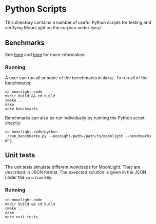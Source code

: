 # Python Scripts

This directory contains a number of useful Python scripts for testing and
verifying MoonLight on the corpora under `data/`.


## Benchmarks

See [here](DATA.md) and [here](BENCHMARKS.md) for more information.

### Running

A user can run all or some of the benchmarks in `data/`. To run all of the
benchmarks:

```console
cd moonlight-code
mkdir build && cd build
cmake ..
make
make benchmarks
```

Benchmarks can also be run individually by running the Python script directly:

```console
cd moonlight-code/python
./run_benchmarks.py --moonight-path=/path/to/moonlight --benchmarks png
```

## Unit tests

The unit tests simulate different workloads for MoonLight. They are described
in JSON format. The exepcted solution is given in the JSON under the `solution`
key.

### Running

```console
cd moonlight-code
mkdir build && cd build
cmake ..
make
make unit_tests
```
